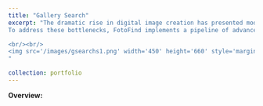 ```yaml
---
title: "Gallery Search"
excerpt: "The dramatic rise in digital image creation has presented modern systems with massive repositories of visual data. Managing, indexing, and retrieving relevant images is crucial now due to the various forms in which photos are stored, from personal photo libraries to organizational databases, scientific imagery surveillance data, etc. Conventional solutions often rely on user-generated tags or rudimentary filenames, providing only limited search capabilities. Such manual metadata tagging can be inconsistent and quickly becomes infeasible for extensive datasets.
To address these bottlenecks, FotoFind implements a pipeline of advanced computer vision and natural language processing models to glean semantic information from images automatically. The synergy of object detection, captioning, and OCR ensures that each image, regardless of its content, gains enriched metadata that can be leveraged to facilitate more nuanced text-based searching. The aim is to streamline and automate a process that would otherwise depend heavily on manual labor.

<br/><br/>
<img src='/images/gsearchs1.png' width='450' height='660' style='margin-bottom: 20px;'>
"

collection: portfolio
---
```


**Overview:**